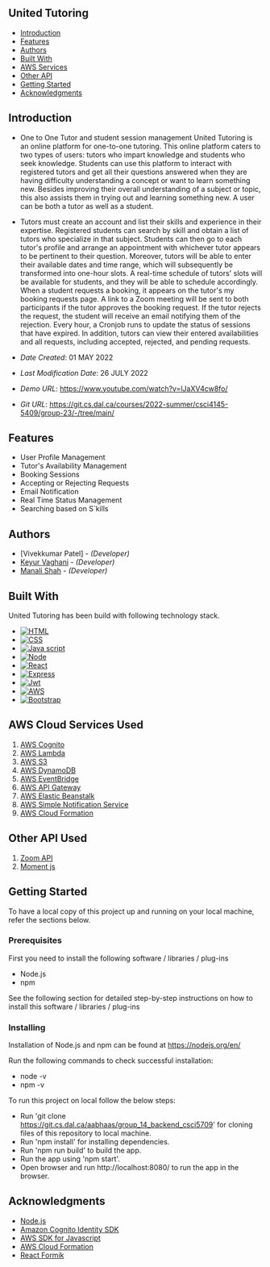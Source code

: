 ## United Tutoring

- [Introduction](#introduction)
- [Features](#features)
- [Authors](#authors)
- [Built With](#built-with)
- [AWS Services](#aws-cloud-services-used)
- [Other API](#other-api)
- [Getting Started](#getting-started)
- [Acknowledgments](#acknowledgments)

## Introduction 

* One to One Tutor and student session management
United Tutoring is an online platform for one-to-one tutoring. This online platform caters to two
types of users: tutors who impart knowledge and students who seek knowledge. Students can use
this platform to interact with registered tutors and get all their questions answered when they are
having difficulty understanding a concept or want to learn something new. Besides improving their
overall understanding of a subject or topic, this also assists them in trying out and learning
something new. A user can be both a tutor as well as a student.

* Tutors must create an account and list their skills and experience in their expertise. Registered
students can search by skill and obtain a list of tutors who specialize in that subject. Students can
then go to each tutor's profile and arrange an appointment with whichever tutor appears to be
pertinent to their question. Moreover, tutors will be able to enter their available dates and time
range, which will subsequently be transformed into one-hour slots. A real-time schedule of tutors'
slots will be available for students, and they will be able to schedule accordingly. When a student
requests a booking, it appears on the tutor's my booking requests page. A link to a Zoom meeting
will be sent to both participants if the tutor approves the booking request. If the tutor rejects the
request, the student will receive an email notifying them of the rejection. Every hour, a Cronjob
runs to update the status of sessions that have expired. In addition, tutors can view their entered
availabilities and all requests, including accepted, rejected, and pending requests.

* *Date Created*: 01 MAY 2022
* *Last Modification Date*: 26 JULY 2022
* *Demo URL*: <https://www.youtube.com/watch?v=lJaXV4cw8fo/>
* *Git URL*: <https://git.cs.dal.ca/courses/2022-summer/csci4145-5409/group-23/-/tree/main/> 

## Features
* User Profile Management
* Tutor's Availability Management
* Booking Sessions
* Accepting or Rejecting Requests
* Email Notification
* Real Time Status Management
* Searching based on S`kills


## Authors

* [Vivekkumar Patel]  - *(Developer)*
* [Keyur Vaghani](https://github.com/KeyurVaghani) - *(Developer)*
* [Manali Shah](https://github.com/Manalishah1) - *(Developer)*

## Built With

United Tutoring has been build with following technology stack.

* [![HTML][HTML.com]][HTML-url]
* [![CSS][CSS.com]][CSS-url]
* [![Java script][javascript.com]][javascript-url]
* [![Node][Node.com]][Node-url]
* [![React][React.js]][React-url]
* [![Express][Express.com]][Express-url]
* [![Jwt][Jwt.com]][Jwt-url]
* [![AWS][AWS.com]][AWS-url]
* [![Bootstrap][Bootstrap.com]][Bootstrap-url]

##  AWS Cloud Services Used

1. [AWS Cognito](https://aws.amazon.com/cognito/)
2. [AWS Lambda](https://aws.amazon.com/lambda/)
3. [AWS S3](https://aws.amazon.com/s3/)
4. [AWS DynamoDB](https://aws.amazon.com/dynamodb/)
5. [AWS EventBridge](https://aws.amazon.com/eventbridge/)
6. [AWS API Gateway](https://aws.amazon.com/api-gateway/)
7. [AWS Elastic Beanstalk](https://aws.amazon.com/elasticbeanstalk/)
8. [AWS Simple Notification Service](https://docs.aws.amazon.com/elastic-beanstalk/)
9. [AWS Cloud Formation](https://aws.amazon.com/cloudformation/)

##  Other API Used

1. [Zoom API](https://devforum.zoom.us/t/help-understanding-how-to-create-meeting-using-backend/8496)
2. [Moment js](https://momentjs.com/)

## Getting Started

To have a local copy of this project up and running on your local machine, refer the sections below.
### Prerequisites

First you need to install the following software / libraries / plug-ins

* Node.js
* npm

See the following section for detailed step-by-step instructions on how to install this software / libraries / plug-ins

### Installing

Installation of Node.js and npm can be found at https://nodejs.org/en/

Run the following commands to check successful installation:

* node -v
* npm -v

To run this project on local follow the below steps:

* Run 'git clone https://git.cs.dal.ca/aabhaas/group_14_backend_csci5709' for cloning files of this repository to local machine.
* Run 'npm install' for installing dependencies.
* Run 'npm run build' to build the app.
* Run the app using 'npm start'.
* Open browser and run http://localhost:8080/ to run the app in the browser.

## Acknowledgments

* [Node.js](https://nodejs.org/en/docs/)
* [Amazon Cognito Identity SDK](https://www.npmjs.com/package/amazon-cognito-identity-js-node)
* [AWS SDK for Javascript](https://www.npmjs.com/package/aws-sdk)
* [AWS Cloud Formation](https://docs.aws.amazon.com/cloudformation/index.html)
* [React Formik](https://formik.org/)

<!-- LINKS & IMAGES -->
[React.js]: https://img.shields.io/badge/React-20232A?style=for-the-badge&logo=react&logoColor=61DAFB
[React-url]: https://reactjs.org/
[Node.com]: https://badges.aleen42.com/src/node.svg
[Node-url]: https://nodejs.org/en/
[CSS.com]:  https://img.shields.io/badge/css3-%231572B6.svg?style=for-the-badge&logo=css3&logoColor=white
[CSS-url]:  https://www.w3schools.com/css/
[HTML.com]: https://img.shields.io/badge/html5-%23E34F26.svg?style=for-the-badge&logo=html5&logoColor=white
[HTML-url]: https://www.w3schools.com/html/
[javascript.com]:https://img.shields.io/badge/javascript-%23323330.svg?style=for-the-badge&logo=javascript&logoColo=%23F7DF1E
[javascript-url]:https://www.javascript.com/
[Bootstrap.com]: https://img.shields.io/badge/Bootstrap-563D7C?style=for-the-badge&logo=bootstrap&logoColor=white
[Bootstrap-url]: https://getbootstrap.com
[AWS.com]: https://img.shields.io/badge/AWS-%23FF9900.svg?style=for-the-badge&logo=amazon-aws&logoColor=white
[AWS-url]: https://aws.amazon.com/
[Express.com]:https://img.shields.io/badge/express.js-%23404d59.svg?style=for-the-badge&logo=express&logoColor=%2361DAFB
[Express-url]: https://expressjs.com/
[Jwt.com]:https://img.shields.io/badge/JWT-black?style=for-the-badge&logo=JSON%20web%20tokens
[Jwt-url]: https://jwt.io/


<!-- LINKS & IMAGES For services used -->
